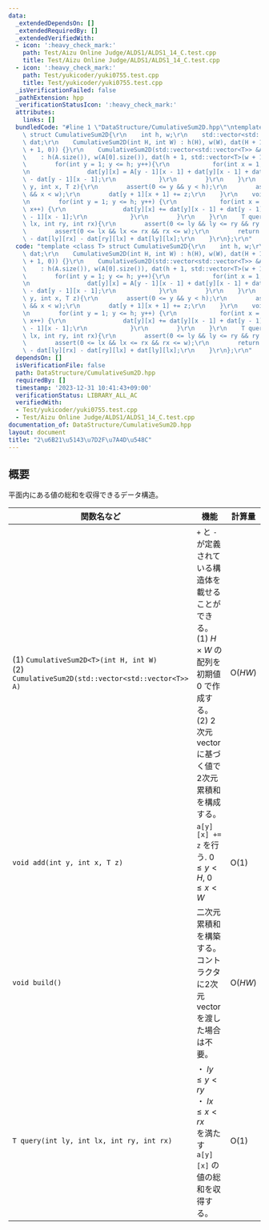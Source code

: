 ```yaml
---
data:
  _extendedDependsOn: []
  _extendedRequiredBy: []
  _extendedVerifiedWith:
  - icon: ':heavy_check_mark:'
    path: Test/Aizu Online Judge/ALDS1/ALDS1_14_C.test.cpp
    title: Test/Aizu Online Judge/ALDS1/ALDS1_14_C.test.cpp
  - icon: ':heavy_check_mark:'
    path: Test/yukicoder/yuki0755.test.cpp
    title: Test/yukicoder/yuki0755.test.cpp
  _isVerificationFailed: false
  _pathExtension: hpp
  _verificationStatusIcon: ':heavy_check_mark:'
  attributes:
    links: []
  bundledCode: "#line 1 \"DataStructure/CumulativeSum2D.hpp\"\ntemplate <class T>\
    \ struct CumulativeSum2D{\r\n    int h, w;\r\n    std::vector<std::vector<T>>\
    \ dat;\r\n    CumulativeSum2D(int H, int W) : h(H), w(W), dat(H + 1, std::vector<T>(W\
    \ + 1, 0)) {}\r\n    CumulativeSum2D(std::vector<std::vector<T>> &A) \r\n    \
    \    : h(A.size()), w(A[0].size()), dat(h + 1, std::vector<T>(w + 1, 0)) {\r\n\
    \        for(int y = 1; y <= h; y++){\r\n            for(int x = 1; x <= w; x++){\r\
    \n                dat[y][x] = A[y - 1][x - 1] + dat[y][x - 1] + dat[y - 1][x]\
    \ - dat[y - 1][x - 1];\r\n            }\r\n        }\r\n    }\r\n    void add(int\
    \ y, int x, T z){\r\n        assert(0 <= y && y < h);\r\n        assert(0 <= x\
    \ && x < w);\r\n        dat[y + 1][x + 1] += z;\r\n    }\r\n    void build(){\r\
    \n        for(int y = 1; y <= h; y++) {\r\n            for(int x = 1; x <= w;\
    \ x++) {\r\n                dat[y][x] += dat[y][x - 1] + dat[y - 1][x] - dat[y\
    \ - 1][x - 1];\r\n            }\r\n        }\r\n    }\r\n    T query(int ly, int\
    \ lx, int ry, int rx){\r\n        assert(0 <= ly && ly <= ry && ry <= h);\r\n\
    \        assert(0 <= lx && lx <= rx && rx <= w);\r\n        return dat[ry][rx]\
    \ - dat[ly][rx] - dat[ry][lx] + dat[ly][lx];\r\n    }\r\n};\r\n"
  code: "template <class T> struct CumulativeSum2D{\r\n    int h, w;\r\n    std::vector<std::vector<T>>\
    \ dat;\r\n    CumulativeSum2D(int H, int W) : h(H), w(W), dat(H + 1, std::vector<T>(W\
    \ + 1, 0)) {}\r\n    CumulativeSum2D(std::vector<std::vector<T>> &A) \r\n    \
    \    : h(A.size()), w(A[0].size()), dat(h + 1, std::vector<T>(w + 1, 0)) {\r\n\
    \        for(int y = 1; y <= h; y++){\r\n            for(int x = 1; x <= w; x++){\r\
    \n                dat[y][x] = A[y - 1][x - 1] + dat[y][x - 1] + dat[y - 1][x]\
    \ - dat[y - 1][x - 1];\r\n            }\r\n        }\r\n    }\r\n    void add(int\
    \ y, int x, T z){\r\n        assert(0 <= y && y < h);\r\n        assert(0 <= x\
    \ && x < w);\r\n        dat[y + 1][x + 1] += z;\r\n    }\r\n    void build(){\r\
    \n        for(int y = 1; y <= h; y++) {\r\n            for(int x = 1; x <= w;\
    \ x++) {\r\n                dat[y][x] += dat[y][x - 1] + dat[y - 1][x] - dat[y\
    \ - 1][x - 1];\r\n            }\r\n        }\r\n    }\r\n    T query(int ly, int\
    \ lx, int ry, int rx){\r\n        assert(0 <= ly && ly <= ry && ry <= h);\r\n\
    \        assert(0 <= lx && lx <= rx && rx <= w);\r\n        return dat[ry][rx]\
    \ - dat[ly][rx] - dat[ry][lx] + dat[ly][lx];\r\n    }\r\n};\r\n"
  dependsOn: []
  isVerificationFile: false
  path: DataStructure/CumulativeSum2D.hpp
  requiredBy: []
  timestamp: '2023-12-31 10:41:43+09:00'
  verificationStatus: LIBRARY_ALL_AC
  verifiedWith:
  - Test/yukicoder/yuki0755.test.cpp
  - Test/Aizu Online Judge/ALDS1/ALDS1_14_C.test.cpp
documentation_of: DataStructure/CumulativeSum2D.hpp
layout: document
title: "2\u6B21\u5143\u7D2F\u7A4D\u548C"
---
```


## 概要
平面内にある値の総和を収得できるデータ構造。

|関数名など|機能|計算量|
|---------|----|-----|
|(1) `CumulativeSum2D<T>(int H, int W)` <br> (2) `CumulativeSum2D(std::vector<std::vector<T>> A)`| `+` と `-` が定義されている構造体を載せることができる。<br> (1) $H \times W$ の配列を初期値 $0$ で作成する。 <br> (2) 2次元 vector に基づく値で 2次元累積和を構成する。| $\text{O}(HW)$ |
|`void add(int y, int x, T z)`| `a[y][x] += z` を行う.  $0 \leq y < H$, $0 \leq x < W$ | $\text{O}(1)$|
|`void build()`| 二次元累積和を構築する。コントラクタに2次元vectorを渡した場合は不要。| $\text{O}(HW)$ |
|`T query(int ly, int lx, int ry, int rx)`| ・ $ly \leq y < ry$ <br> ・ $lx \leq x < rx$ <br> を満たす `a[y][x]` の値の総和を収得する。| $\text{O}(1)$ |
